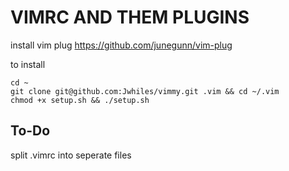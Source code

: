 # VIMRC AND THEM PLUGINS

install  vim plug https://github.com/junegunn/vim-plug

to install

```
cd ~
git clone git@github.com:Jwhiles/vimmy.git .vim && cd ~/.vim
chmod +x setup.sh && ./setup.sh
```

## To-Do
split .vimrc into seperate files
